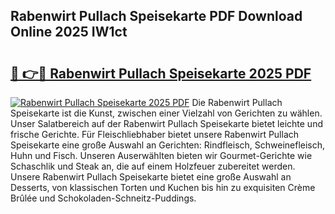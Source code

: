 ## Rabenwirt Pullach Speisekarte PDF Download Online 2025 IW1ct

# <h2><a href="http://gc6ssmc.nevu.top/?p=Rabenwirt+Pullach+Speisekarte">🔗 👉🔴 Rabenwirt Pullach Speisekarte 2025 PDF</a></h2>

[![Rabenwirt Pullach Speisekarte 2025 PDF](https://i.imgur.com/dBaPXMq.png)](http://gc6ssmc.nevu.top/?p=Rabenwirt+Pullach+Speisekarte)
Die Rabenwirt Pullach Speisekarte ist die Kunst, zwischen einer Vielzahl von Gerichten zu wählen. Unser Salatbereich auf der Rabenwirt Pullach Speisekarte bietet leichte und frische Gerichte. Für Fleischliebhaber bietet unsere Rabenwirt Pullach Speisekarte eine große Auswahl an Gerichten: Rindfleisch, Schweinefleisch, Huhn und Fisch. Unseren Auserwählten bieten wir Gourmet-Gerichte wie Schaschlik und Steak an, die auf einem Holzfeuer zubereitet werden. Unsere Rabenwirt Pullach Speisekarte bietet eine große Auswahl an Desserts, von klassischen Torten und Kuchen bis hin zu exquisiten Crème Brûlée und Schokoladen-Schneitz-Puddings.
